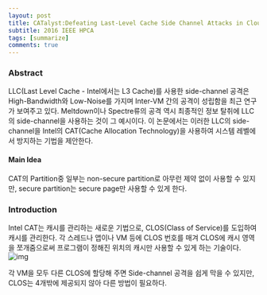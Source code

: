 ```yaml
---
layout: post
title: CATalyst:Defeating Last-Level Cache Side Channel Attacks in Cloud Computing
subtitle: 2016 IEEE HPCA
tags: [summarize]
comments: true
---
```


### Abstract

LLC(Last Level Cache - Intel에서는 L3 Cache)를 사용한 side-channel 공격은 High-Bandwidth와 Low-Noise를 가지며 Inter-VM 간의 공격이 성립함을 최근 연구가 보여주고 있다. Meltdown이나 Spectre류의 공격 역시 최종적인 정보 탈취에 LLC의 side-channel을 사용하는 것이 그 예시이다. 이 논문에서는 이러한 LLC의 side-channel을 Intel의 CAT(Cache Allocation Technology)을 사용하여 시스템 레벨에서 방지하는 기법을 제안한다.

#### Main Idea

CAT의 Partition중 일부는 non-secure partition로 아무런 제약 없이 사용할 수 있지만, secure partition는 secure page만 사용할 수 있게 한다.

### Introduction

Intel CAT는 캐시를 관리하는 새로운 기법으로, CLOS(Class of Service)를 도입하여 캐시를 관리한다. 각 스레드나 앱이나 VM 등에 CLOS 번호를 매겨 CLOS에 캐시 영역을 쪼개줌으로써 프로그램이 정해진 위치의 캐시만 사용할 수 있게 하는 기술이다. ![img](https://software.intel.com/sites/default/files/managed/70/53/first.png)

각 VM을 모두 다른 CLOS에 할당해 주면 Side-channel 공격을 쉽게 막을 수 있지만, CLOS는 4개밖에 제공되지 않아 다른 방법이 필요하다. 